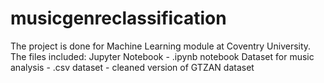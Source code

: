 # musicgenreclassification
The project is done  for  Machine Learning module at Coventry University.
The files included:
Jupyter Notebook - .ipynb notebook
Dataset for music analysis - .csv dataset - cleaned version of GTZAN dataset

